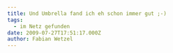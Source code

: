 ```yaml
---
title: Und Umbrella fand ich eh schon immer gut ;-)
tags:
  - im Netz gefunden
date: 2009-07-27T17:51:17.000Z
author: Fabian Wetzel
---
```


<object width="425" height="344"><param name="movie" value="http://www.youtube.com/v/fiAb1HuiHyA&amp;rel=0&amp;color1=0xb1b1b1&amp;color2=0xcfcfcf&amp;hl=de&amp;feature=player_embedded&amp;fs=1"></param><param name="allowFullScreen" value="true"></param><param name="allowScriptAccess" value="always"></param><embed src="http://www.youtube.com/v/fiAb1HuiHyA&amp;rel=0&amp;color1=0xb1b1b1&amp;color2=0xcfcfcf&amp;hl=de&amp;feature=player_embedded&amp;fs=1" type="application/x-shockwave-flash" allowfullscreen="true" allowScriptAccess="always" width="425" height="344"></embed></object>


